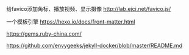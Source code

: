 给favico添加角标、播放视频、显示摄像
http://lab.ejci.net/favico.js/

一个模板引擎
https://hexo.io/docs/front-matter.html

https://gems.ruby-china.com/

https://github.com/envygeeks/jekyll-docker/blob/master/README.md
